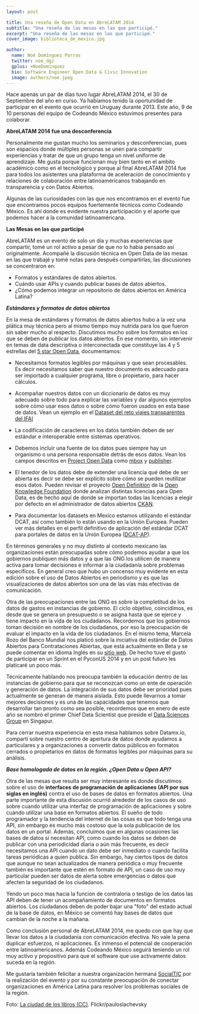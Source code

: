 ```yaml
---
layout: post

title: Una reseña de Open Data en AbreLATAM 2014
subtitle: "Una reseña de las mesas en las que participé."
excerpt: "Una reseña de las mesas en las que participé."
cover_image: biblioteca_de_mexico.jpg

author:
  name: Noé Domínguez Porras
  twitter: noe_dgz
  gplus: +NoeDominguez
  bio: Software Engineer Open Data & Civic Innovation
  image: authors/noe.jpeg
---
```


Hace apenas un par de días tuvo lugar AbreLATAM 2014, el 30 de Septiembre del año en curso. Ya habíamos tenido
la oportunidad de participar en el evento que ocurrió en Uruguay durante 2013. Este año, 9 de 10 personas del equipo de
Codeando México estuvimos presentes para colaborar.


**AbreLATAM 2014 fue una desconferencia**


Personalmente me gustan mucho los seminarios y desconferencias, pues son espacios donde múltiples personas se
unen para compartir experiencias y tratar de que un grupo tenga un nivel uniforme de aprendizaje. Me gusta
porque funcionan muy bien tanto en el ambito académico como en el tecnológico y porque al final AbreLATAM 2014
fue  para todos los asistentes una plataforma de aceleración de conocimiento y relaciones de colaboración
entre latinoaméricanos trabajando en transparencia y con Datos Abiertos.


Algunas de las curiosidades con las que nos encontramos en el evento fue que encontramos pocos equipos fuertemente
técnicos como Codeando México. Es ahí donde es evidente nuestra participación y el aporte que podemos hacer a la
comunidad latinoaméricana.


**Las Mesas en las que participé**

AbreLATAM es un evento de solo un día y muchas experiencias que compartir, tomé un rol activo a pesar de que no lo
había pensado así originalmente. Acompañé la discusión técnica en Open Data de las mesas en las que trabajé y tomé
notas para después compartirlas, las discusiones se concentraron en:

* Formatos y estándares de datos abiertos.
* Cuándo usar APIs y cuando publicar bases de datos abiertos.
* ¿Cómo podemos integrar un repositorio de datos abiertos en América Latina?


***Estándares y formatos de datos abiertos***

En la mesa de estándares y formatos de datos abiertos hubo a la vez una plática muy técnica pero al mismo tiempo muy
nutrida para los que fueron sin saber mucho al respecto. Discutimos mucho sobre los formatos en los que se deben de
publicar los datos abiertos. En ese momento, sin intervenir en temas de data descriptiva o interconectada que
constituye las 4 y 5 estrellas del [5 star Open Data](http://5stardata.info/), documentamos:

* Necesitamos formatos legibles por máquinas y que sean procesables. Es decir necesitamos saber que nuestro documento
es adecuado para ser importado a cualquier programa, libre o propietario, para hacer cálculos.

* Acompañar nuestros datos con un diccionario de datos es muy adecuado sobre todo para explicar las variables y dar
algunos ejemplos sobre cómo usar esos datos o sobre cómo fueron usados en esta base de datos. Vean un ejemplo en el
[Dataset del reto viajes transparentes del IFAI](http://datamx.io/dataset/viajes-de-trabajo-de-los-servidores-publicos-del-ifai)

* La codificación de caracteres en los datos también deben de ser estándar e interoperable entre sistemas operativos.

* Debemos incluir una fuente de los datos pues siempre hay un organismo o una persona responsable detrás de esos datos.
Vean los campos descritos en [Project Open Data](http://project-open-data.github.io/) como 
[mbox](http://project-open-data.github.io/schema/#mbox) y
[publisher](http://project-open-data.github.io/schema/#publisher).

* El tenedor de los datos debe de extender una licencia qué debe de ser abierta es decir se debe ser explícito sobre cómo
se pueden reutilizar esos datos. Pueden revisar el proyecto [Open Definition](http://opendefinition.org/licenses/) de
la [Open Knowledge Foundation](http://okfn.org) donde analizan distintas licencias para Open Data, es de hecho aquí
de donde se importan todas las licencias a elegir por defecto en el administrador de datos abiertos [CKAN](http://ckan.org).

* Para documentar los  datasets en Mexico estamos  utilizando el estándar DCAT, así como también lo están usando en la
Unión Europea. Pueden ver más detalles en el perfil definitivo de aplicación del estándar DCAT para portales de datos en
la Unión Europea
([DCAT-AP](https://joinup.ec.europa.eu/asset/dcat_application_profile/asset_release/dcat-application-profile-data-portals-europe-final#download-links)).


En términos generales y no muy distinto al contexto mexicano las organizaciones están preocupadas sobre cómo podemos
ayudar a que los gobiernos publiquen más datos y a que las ONG los  utilicen de manera activa para tomar decisiones
e informar a la ciudadanía sobre problemas específicos. En general creo que hubo un concenso muy evidente en esta edición
sobre el uso de Datos Abiertos en periodismo y es que las visualizaciones de datos abiertos son una de las vías más
efectivas de comunicación.

Otra de las preocupaciones entre las ONG es sobre la completitud de los datos de gastos en instancias de gobierno.
El ciclo objetivo, coincidimos, es desde que se genera un presupuesto o se asigna hasta que se ejerce y tiene impacto
en la vida de los ciudadanos. Recordemos que los gobiernos toman decisión en nombre de los ciudadanos, por eso la preocupación
de evaluar el impacto en la vida de los ciudadanos. En el mismo tema, Marcela Rozo del Banco Mundial nos platicó sobre
la iniciativa del estándar de Datos Abiertos para Contrataciones Abiertas, que está actualmente en Beta
y se puede comentar en idioma Inglés en su [sitio web](http://www.open-contracting.org/beta-release-open-contracting-data-standards).
De hecho tuve el gusto de participar en un Sprint en el PyconUS 2014 y en un post futuro les platicaré un poco más.


Técnicamente hablando nos preocupa también la educación dentro de las instancias de gobierno para que se reconozcan como
un ente de operación y generación de datos. La integración de sus datos debe ser prioridad pues actualmente se generan
de manera aislada. Esto puede llevarnos a tomar mejores decisiones y es una de las capacidades que tenemos que desarrollar
tan pronto como sea posíble, recordemos que en enero de este año se nombró el primer Chief Data Scientist que preside el
[Data Sciences Group](http://www.ida.gov.sg/About-Us/Organisation-and-Team/Data-Sciences-Group) en Singapur.

Para cerrar nuestra experiencia en esta mesa hablamos sobre Datamx.io, compartí sobre nuestro centro de apertura
de datos donde ayudamos a particulares y a organizaciones a convertir datos públicos en formatos cerrados o propietarios
en datos de formatos legibles por máquinas para su análisis.

***Base homologada de datos en la región. ¿Open Data u Open API?***

Otra de las mesas que resulta ser muy interesante es donde discutimos sobre el uso de  **interfaces de programación de
aplicaciones (API por sus siglas en inglés)** contra  el uso de bases de datos en formatos abiertos. Una parte importante de esta discusión
ocurrió alrededor de los casos de uso sobre cuando utilizar una interfaz de programación de aplicaciones y sobre cuándo utilizar
una base en formatos abiertos. El sueño de todo programador y la tendencia del internet de las cosas es que todo tenga una API,
sin embargo es mucho más costoso que la sola publicación de los datos en un portal. Además, concluimos que en algunas ocasiones
las bases de datos sí necesitan API, como cuando los datos se deben de publicar con una periodicidad diaria o aún más frecuente,
es decir necesitamos una API cuando un dato debe ser inmediato o cuando facilita tareas periódicas a quien publica. Sin embargo,
hay ciertos tipos de datos que aunque no sean actualizados de manera periódica o muy frecuente también es importante que estén
en formato de API, un caso de uso muy particular pueden ser datos de alerta sobre emergencias o datos que afecten la seguridad
de los ciudadanos.

Yendo un poco mas hacia la función de contraloria o testigo de los datos las API deben de tener un acompañamiento de documentos en formatos
abiertos. Los ciudadanos deben de poder bajar una "foto" del estado actual de la base de datos, en México se comentó hay bases de datos
que cambian de la noche a la mañana.

Como conclusión personal de AbreLATAM 2014, me quedo con que hay que llevar los datos a la ciudadanía con comunicación efectiva.
No vale la pena duplicar esfuerzos, ni aplicaciones. Es inmenso el potencial de cooperación entre latinoamericanos.
Además Codeando México seguirá teniendo un rol muy activo y propositivo  para que el software que use activamente datos suceda en la región.

Me gustaría también felicitar a nuestra organización hermana [SocialTIC](http://socialtic.org) por la realización del evento
y por su constante preocupación de conectar organizaciones en América Latina para resolver los problemas sociales de la región.


Foto: [La ciudad de los libros (CC)](https://www.flickr.com/photos/pauloslachevsky/14480968212/in/photolist-o4CKkJ-o4sBBB-4Y1zJJ-o2W3Gd-nMg6qb-o4CvCd-o4soFX-o4L3Pv-o4DEam-nMgeR9-nMgz6P-nMgfdQ-o4Dtpo-o4s6TD-4XWxza-o4Kj5T-9bJdSZ-9Kgh5Z-9bMir5-9bJdNX-9bJdVi-9bMirY-9bMisU-9bMivh-9bJdR4-oDFsnV).
Flickr/pauloslachevsky
